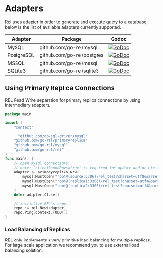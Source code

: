 # Adapters

Rel uses adapter in order to generate and execute query to a database, below is the list of available adapters currently supported.

| Adapter    | Package                                | Godoc                                                                                                                                     |
| ---------- | -------------------------------------- | ----------------------------------------------------------------------------------------------------------------------------------------- |
| MySQL      | github.com/go-rel/mysql    | [![GoDoc](https://godoc.org/github.com/go-rel/mysql?status.svg)](https://godoc.org/github.com/go-rel/mysql)       |
| PostgreSQL | github.com/go-rel/postgres | [![GoDoc](https://godoc.org/github.com/go-rel/postgres?status.svg)](https://godoc.org/github.com/go-rel/postgres) |
| MSSQL      | github.com/go-rel/mssql                | [![GoDoc](https://godoc.org/github.com/go-rel/mssql?status.svg)](https://godoc.org/github.com/go-rel/mssql)                               |
| SQLite3    | github.com/go-rel/sqlite3  | [![GoDoc](https://godoc.org/github.com/go-rel/sqlite3?status.svg)](https://godoc.org/github.com/go-rel/sqlite3)   |

## Using Primary Replica Connections

REL Read Write separation for primary replica connections by using intermediary adapters.

```go
package main

import (
	"context"

	_ "github.com/go-sql-driver/mysql"
	"github.com/go-rel/primaryreplica"
	"github.com/go-rel/mysql"
	"github.com/go-rel/rel"
)
func main() {
	// open mysql connections.
	// note: `clientFoundRows=true` is required for update and delete to works correctly.
	adapter := primaryreplica.New(
		mysql.MustOpen("root@(source:3306)/rel_test?charset=utf8&parseTime=True&loc=Local"),
		mysql.MustOpen("root@(replica1:3306)/rel_test?charset=utf8&parseTime=True&loc=Local"),
		mysql.MustOpen("root@(replica2:3306)/rel_test?charset=utf8&parseTime=True&loc=Local"),
	)
	defer adapter.Close()

	// initialize REL's repo.
	repo := rel.New(adapter)
	repo.Ping(context.TODO())
}
```

### Load Balancing of Replicas

REL only implements a very primitive load balancing for multiple replicas. For large scale application we recommend you to use external load balancing solution.
